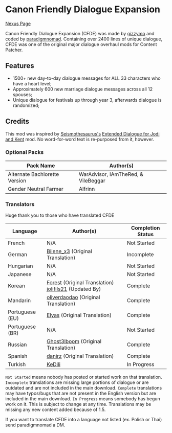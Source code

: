# Canon Friendly Dialogue Expansion

[Nexus Page](https://www.nexusmods.com/stardewvalley/mods/2544)

Canon Friendly Dialogue Expansion (CFDE) was made by [gizzymo](https://www.nexusmods.com/stardewvalley/users/6238934) and coded by [paradigmnomad](https://www.nexusmods.com/users/26612284). Containing over 2400 lines of unique dialogue, CFDE was one of the original major dialogue overhaul mods for Content Patcher. 

## Features
- 1500+ new day-to-day dialogue messages for ALL 33 characters who have a heart level;
- Approximately 600 new marriage dialogue messages across all 12 spouses;
- Unique dialogue for festivals up through year 3, afterwards dialogue is randomized;

## Credits

This mod was inspired by [Seismothesaurus's](https://www.nexusmods.com/stardewvalley/users/45651647) [Extended Dialogue for Jodi and Kent](https://www.nexusmods.com/stardewvalley/mods/1288) mod. No word-for-word text is re-purposed from it, however.

### Optional Packs

Pack Name | Author(s)
--------- | ---------
Alternate Bachlorette Version | WarAdvisor, IAmTheRed, & VileBeggar
Gender Neutral Farmer | Alfrinn

### Translators
Huge thank you to those who have translated CFDE

Language     | Author(s) | Completion Status 
-----------  | ------ | ---------------
French | N/A | Not Started
German | [Biiene_x3](https://www.nexusmods.com/stardewvalley/users/34475265) (Original Translation)| Incomplete
Hungarian | N/A | Not Started
Japanese | N/A | Not Started
Korean | [Forest](https://www.nexusmods.com/stardewvalley/users/67648726) (Original Translation) [jolifils21](https://www.nexusmods.com/users/4469811) (Updated By)| Complete
Mandarin | [oliverdaodao](https://www.nexusmods.com/stardewvalley/users/33334920) (Original Translation) | Complete
Portuguese (EU) | [Elyas](https://www.nexusmods.com/stardewvalley/users/53912806) (Original Translation) | Complete
Portuguese (BR) | N/A | Not Started
Russian | [Ghost3lboom](https://www.nexusmods.com/stardewvalley/users/67506381) (Original Translation) | Complete
Spanish | [danirz](https://www.nexusmods.com/stardewvalley/users/76761043) (Original Translation) | Complete
Turkish | [KeDili](https://www.nexusmods.com/users/108727003) | In Progress

`Not Started` means nobody has posted or started work on that translation. `Incomplete` translations are missing large portions of dialogue or are outdated and are not included in the main download. `Complete` translations may have typos/bugs that are not present in the English version but are included in the main download. `In Progress` means somebody has begun work on it. This is subject to change at any time. Translations may be missing any new content added because of 1.5.

If you want to translate CFDE into a language not listed (ex. Polish or Thai) send paradigmnomad a DM.
